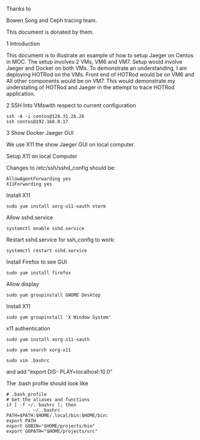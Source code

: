 Thanks to 

Bowen Song and Ceph tracing team.

This document is donated by them.

1 Introduction

This document is to illustrate an example of how to setup Jaeger on Centos in MOC. The setup involves 2 VMs, VM6 and VM7. Setup would involve Jaeger and Docker on both VMs.
To demonstrate an understanding, I am deploying HOTRod on the VMs. Front end of HOTRod would be on VM6 and All other components would be on VM7.
This would demonstrate my understating of HOTRod and Jaeger in the attempt to trace HOTRod application.

2 SSH Into VMswith respect to current configuration

	ssh -A -i centos@128.31.26.26 
	ssh centos@192.168.0.17 

3 Show Docker Jaeger GUI
	
We use X11 the show Jaeger GUI on local computer.

 Setup X11 on local Computer

 Changes to /etc/ssh/sshd_config should be:
	
	AllowAgentForwarding yes 
	X11Forwarding yes

 Install X11 

	sudo yum install xorg-x11-xauth xterm

 Allow sshd.service

	systemctl enable sshd.service

 Restart sshd.service for ssh_config to work:

	systemctl restart sshd.service

 Install Firefox to see GUI

	sudo yum install firefox

 Allow display

	sudo yum groupinstall GNOME Desktop

 Install X11

	sudo yum groupinstall 'X Window System'

 x11 authentication

	sudo yum install xorg-x11-xauth

	sudo yum search xorg-x11

	sudo vim .bashrc 
 	
 and add “export DIS- PLAY=localhost:10.0”

The .bash profile should look like

	# .bash_profile
	# Get the aliases and functions
	if [ -f ~/. bashrc ]; then 
			. ~/. bashrc
	PATH=$PATH:$HOME/.local/bin:$HOME/bin:
	export PATH
	export GOBIN="$HOME/projects/bin" 
	export GOPATH="$HOME/projects/src"